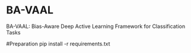# BA-VAAL
BA-VAAL: Bias-Aware Deep Active Learning Framework for Classification Tasks

#Preparation
  pip install -r requirements.txt
